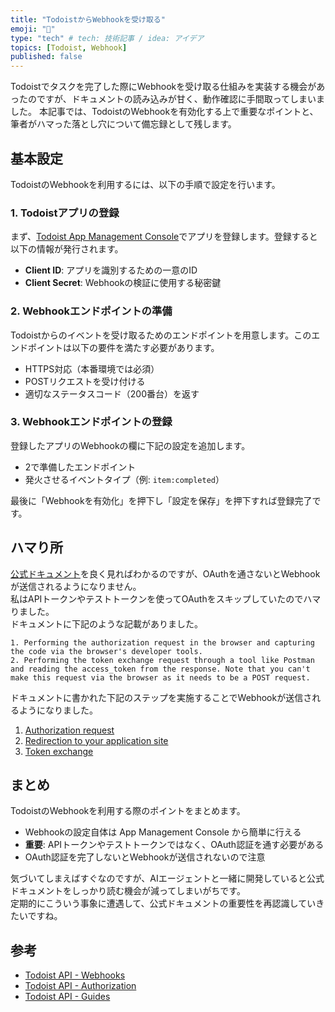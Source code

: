 ```yaml
---
title: "TodoistからWebhookを受け取る"
emoji: "🤖"
type: "tech" # tech: 技術記事 / idea: アイデア
topics: [Todoist, Webhook]
published: false
---
```


Todoistでタスクを完了した際にWebhookを受け取る仕組みを実装する機会があったのですが、ドキュメントの読み込みが甘く、動作確認に手間取ってしまいました。
本記事では、TodoistのWebhookを有効化する上で重要なポイントと、筆者がハマった落とし穴について備忘録として残します。

## 基本設定

TodoistのWebhookを利用するには、以下の手順で設定を行います。

### 1. Todoistアプリの登録

まず、[Todoist App Management Console](https://developer.todoist.com/appconsole.html)でアプリを登録します。登録すると以下の情報が発行されます。

- **Client ID**: アプリを識別するための一意のID
- **Client Secret**: Webhookの検証に使用する秘密鍵

### 2. Webhookエンドポイントの準備

Todoistからのイベントを受け取るためのエンドポイントを用意します。このエンドポイントは以下の要件を満たす必要があります。

- HTTPS対応（本番環境では必須）
- POSTリクエストを受け付ける
- 適切なステータスコード（200番台）を返す

### 3. Webhookエンドポイントの登録

登録したアプリのWebhookの欄に下記の設定を追加します。
- 2で準備したエンドポイント
- 発火させるイベントタイプ（例: `item:completed`）

最後に「Webhookを有効化」を押下し「設定を保存」を押下すれば登録完了です。

## ハマり所
[公式ドキュメント](https://developer.todoist.com/api/v1#tag/Authorization)を良く見ればわかるのですが、OAuthを通さないとWebhookが送信されるようになりません。  
私はAPIトークンやテストトークンを使ってOAuthをスキップしていたのでハマりました。  
ドキュメントに下記のような記載がありました。

```
1. Performing the authorization request in the browser and capturing the code via the browser's developer tools.
2. Performing the token exchange request through a tool like Postman and reading the access_token from the response. Note that you can't make this request via the browser as it needs to be a POST request.
```

ドキュメントに書かれた下記のステップを実施することでWebhookが送信されるようになりました。
1. [Authorization request](https://developer.todoist.com/guides/#step-1-authorization-request)
2. [Redirection to your application site](https://developer.todoist.com/guides/#step-2-redirection-to-your-application-site)
3. [Token exchange](https://developer.todoist.com/guides/#step-3-token-exchange)

## まとめ

TodoistのWebhookを利用する際のポイントをまとめます。

- Webhookの設定自体は App Management Console から簡単に行える
- **重要**: APIトークンやテストトークンではなく、OAuth認証を通す必要がある
- OAuth認証を完了しないとWebhookが送信されないので注意

気づいてしまえばすぐなのですが、AIエージェントと一緒に開発していると公式ドキュメントをしっかり読む機会が減ってしまいがちです。  
定期的にこういう事象に遭遇して、公式ドキュメントの重要性を再認識していきたいですね。

## 参考
- [Todoist API - Webhooks](https://developer.todoist.com/api/v1#tag/Webhooks)
- [Todoist API - Authorization](https://developer.todoist.com/api/v1#tag/Authorization)
- [Todoist API - Guides](https://developer.todoist.com/guides/)